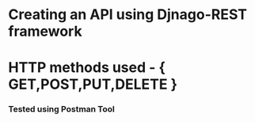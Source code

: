 # Creating an API using Djnago-REST framework
# HTTP methods used - { GET,POST,PUT,DELETE }
### Tested using Postman Tool


